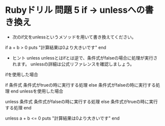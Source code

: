# Rubyドリル 問題 5 if → unlessへの書き換え

- 次のif文をunlessというメソッドを用いて書き換えてください。

if a + b > 0
  puts "計算結果は0より大きいです"
end

- ヒント
unless
unlessとはifとは逆で、条件式がfalseの場合に処理が実行されます。
unlessの詳細は公式リファレンスを確認しましょう。

ifを使用した場合

if 条件式
  条件式がtrueの時に実行する処理
else
  条件式がfalseの時に実行する処理
end
unlessを使用した場合

unless 条件式
  条件式がfalseの時に実行する処理
else
  条件式がtrueの時に実行する処理
end

unless a + b <= 0
  puts "計算結果は0より大きいです"
end